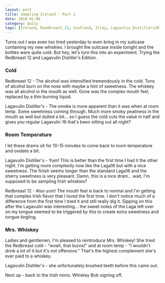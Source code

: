 ```yaml
---
layout: post
title: Sampling Ireland - Part 2
date: 2018-02-08
category: daily
tags: [Ireland, Readbreast_12, Scotland, Islay, Lagavulin_Distillers2017]
---
```


Turns out I was even too tired yesterday to even bring in my suitcase containing my new whiskies. I brought the suitcase inside tonight and the bottles were quite cold. But hey, let's turn this into an experiment. Trying the Redbreast 12 and Lagavulin Distiller's Edition.

### Cold

Redbreast 12 - The alcohol was intensified tremendously in the cold. Tons of alcohol burn on the nose with maybe a hint of sweetness. The whiskey was all alcohol in the mouth as well. Gone was the complex mouth feel, replaced by a thin burning liquid.

Lagavulin Distiller's - The smoke is more apparent than it was when at room temp. Some sweetness coming through. Much more smoky peatiness in the mouth as well but dulled a bit... so I guess the cold cuts the value in half and gives you regular Lagavulin 16 that's been sitting out all night?

### Room Temperature

I let these drams sit for 10-15 minutes to come back to room temperature and oxidate a bit.

Lagavulin Distiller's - Yum! This is better than the first time I had it the other night. I'm getting more complexity now like the Laga16 but with a nice sweetness. The finish seems longer than the standard Laga16 and the sherry sweetness is very pleasant. Damn, this is a nice dram... wait, I'm supposed to be sampling Irish whiskies? 

Redbreast 12 - Also yum! The mouth feel is back to normal and I'm getting that complex Irish flavor that I loved the first time. I don't notice much of a difference from the first time I tried it and still really dig it. Sipping on this after the Lagavulin was interesting... the sweet notes of the Laga left over on my tongue seemed to be triggered by this to create extra sweetness and tongue tingling.

### Mrs. Whiskey

Ladies and gentlemen, I'm pleased to reintroduce Mrs. Whiskey! She tried the Redbreast cold - "woah, that burns!" and at room temp - "I wouldn't drink a lot of it but it's not offensive." That's the highest complement she's ever paid to a whiskey.

Lagavulin Distiller's - she unfortunately brushed teeth before this came out.

Next up - back to the Irish minis. Whiskey Bob signing off.
